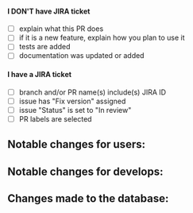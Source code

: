 <!--
Thank you for your pull request!

Please fill up one of the checklist below by changing [ ] to [x].
Remove checklist and/or items that do not apply.
-->

#### I DON'T have JIRA ticket
- [ ] explain what this PR does
- [ ] if it is a new feature, explain how you plan to use it
- [ ] tests are added
- [ ] documentation was updated or added

#### I have a JIRA ticket
- [ ] branch and/or PR name(s) include(s) JIRA ID
- [ ] issue has "Fix version" assigned
- [ ] issue "Status" is set to "In review"
- [ ] PR labels are selected

Notable changes for users:
-

Notable changes for develops:
-

Changes made to the database:
-
